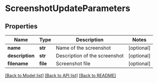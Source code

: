# ScreenshotUpdateParameters

## Properties
Name | Type | Description | Notes
------------ | ------------- | ------------- | -------------
**name** | **str** | Name of the screenshot | [optional] 
**description** | **str** | Description of the screenshot | [optional] 
**filename** | **file** | Screenshot file | [optional] 

[[Back to Model list]](../README.md#documentation-for-models) [[Back to API list]](../README.md#documentation-for-api-endpoints) [[Back to README]](../README.md)


